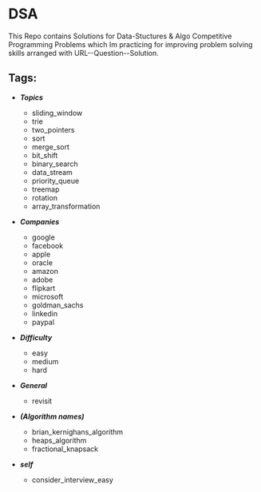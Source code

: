 # DSA

This Repo contains Solutions for Data-Stuctures & Algo Competitive Programming Problems which Im practicing for improving problem solving skills arranged with URL--Question--Solution.

Tags:
--
* ***Topics***
    * sliding_window
    * trie
    * two_pointers
    * sort
    * merge_sort
    * bit_shift
    * binary_search
    * data_stream
    * priority_queue
    * treemap
    * rotation
    * array_transformation

* ***Companies***
    * google
    * facebook
    * apple
    * oracle
    * amazon
    * adobe
    * flipkart
    * microsoft
    * goldman_sachs
    * linkedin
    * paypal
    
* ***Difficulty***
    * easy
    * medium
    * hard
    
* ***General***
    * revisit
  
* ***(Algorithm names)***
    * brian_kernighans_algorithm
    * heaps_algorithm
    * fractional_knapsack
* ***self***
  * consider_interview_easy

